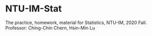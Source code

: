 # NTU-IM-Stat
The practice, homework, material for Statistics, NTU-IM, 2020 Fall.
<br />
Professor: Ching-Chin Chern, Hsin-Min Lu
